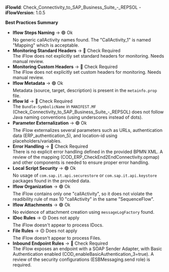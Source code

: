 **iFlowId**: Check_Connectivity_to_SAP_Business_Suite_-_REPSOL - **iFlowVersion**: 1.0.5

**Best Practices Summary**
- **Iflow Steps Naming** -> 🟢 Ok\
    No generic callActivity names found. The "CallActivity_1" is named "Mapping" which is acceptable.
- **Monitoring Standard Headers** -> 🔴 Check Required\
    The iFlow does not explicitly set standard headers for monitoring. Needs manual review.
- **Monitoring Custom Headers** -> 🔴 Check Required\
    The iFlow does not explicitly set custom headers for monitoring. Needs manual review.
- **Iflow Metadata** -> 🟢 Ok\
    Metadata (source, target, description) is present in the `metainfo.prop` file.
- **Iflow Id** -> 🔴 Check Required\
    The `Bundle-SymbolicName` in `MANIFEST.MF` (Check_Connectivity_to_SAP_Business_Suite_-_REPSOL) does not follow Java naming conventions (using underscores instead of dots).
- **Parameter Externalization** -> 🟢 Ok\
    The iFlow externalizes several parameters such as URLs, authentication data (ERP_authentication_5), and location-id using placeholders/variables.
- **Error Handling** -> 🔴 Check Required\
    There is no explicit error handling defined in the provided BPMN XML. A review of the mapping (COD_ERP_CheckEnd2EndConnectivity.opmap) and other components is needed to ensure proper error handling.
- **Local Script Security** -> 🟢 Ok\
    No usage of `com.sap.it.api.securestore` or `com.sap.it.api.keystore` packages found in the provided data.
- **Iflow Organization** -> 🟢 Ok\
    The iFlow contains only one "callActivity", so it does not violate the readibility rule of max 10 "callActivity" in the same "SequenceFlow".
- **Iflow Attachments** -> 🟢 Ok\
    No evidence of attachment creation using `messageLogFactory` found.
- **IDoc Rules** -> 🟡 Does not apply\
    The iFlow doesn't appear to process IDocs.
- **File Rules** -> 🟡 Does not apply\
    The iFlow doesn't appear to process Files.
- **Inbound Endpoint Rules** -> 🔴 Check Required\
    The iFlow exposes an endpoint with a SOAP Sender Adapter, with Basic Authentication enabled (COD_enableBasicAuthentication_3=true). A review of the security configurations (ESBMessaging.send role) is required.